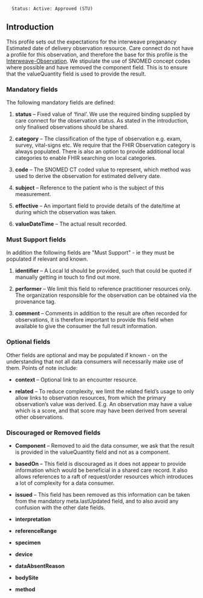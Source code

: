       Status: Active: Approved (STU)

## **Introduction**
This profile sets out the expectations for the interweave preganancy Estimated date of delivery observation resource. Care connect do not have a profile for this observation, and therefore the base for this profile is the [Interweave-Observation](https://fhir.yhcr.nhs.uk/StructureDefinition/Interweave-Observation). We stipulate the use of SNOMED concept codes where possible and have removed the component field. This is to ensure that the valueQuantity field is used to provide the result. 

### **Mandatory fields**
The following mandatory fields are defined:

1. **status** –  Fixed value of ‘final’. We use the required binding supplied by care connect for the observation status. As stated in the introduction, only finalised observations should be shared.

2. **category** – The classification of the type of observation e.g. exam, survey, vital-signs etc. We require that the FHIR Observation category is always populated. There is also an option to provide additional local categories to enable FHIR searching on local categories.

3. **code** – The SNOMED CT coded value to represent, which method was used to derive the observation for estimated delivery date.

4. **subject** – Reference to the patient who is the subject of this measurement. 

5. **effective** – An important field to provide details of the date/time at during which the observation was taken.

6. **valueDateTime** – The actual result recorded.

### **Must Support fields**
In addition the following fields are "Must Support" - ie they must be populated if relevant and known. 

1. **identifier** – A Local Id should be provided, such that could be quoted if manually getting in touch to find out more.

2. **performer** – We limit this field to reference practitioner resources only. The organization responsible for the observation can be obtained via the provenance tag.

3. **comment** – Comments in addition to the result are often recorded for observations, it is therefore important to provide this field when available to give the consumer the full result information.

### **Optional fields**
Other fields are optional and may be populated if known - on the understanding that not all data consumers will necessarily make use of them. Points of note include:

 - **context** – Optional link to an encounter resource.
 
 - **related** – To reduce complexity, we limit the related field’s usage to only allow links to observation resources, from which the primary observation’s value was derived. E.g. An observation may have a value which is a score, and that score may have been derived from several other observations.

### **Discouraged or Removed fields**

 - **Component** – Removed to aid the data consumer, we ask that the result is provided in the valueQuantity field and not as a component.

 - **basedOn** – This field is discouraged as it does not appear to provide information which would be beneficial in a shared care record. It also allows references to a raft of request/order resources which introduces a lot of complexity for a data consumer.
 
 - **issued** –  This field has been removed as this information can be taken from the mandatory meta.lastUpdated field, and to also avoid any confusion with the other date fields.

 - **interpretation**
 - **referenceRange**
 - **specimen**
 - **device**
 - **dataAbsentReason**
 - **bodySite**
 - **method**